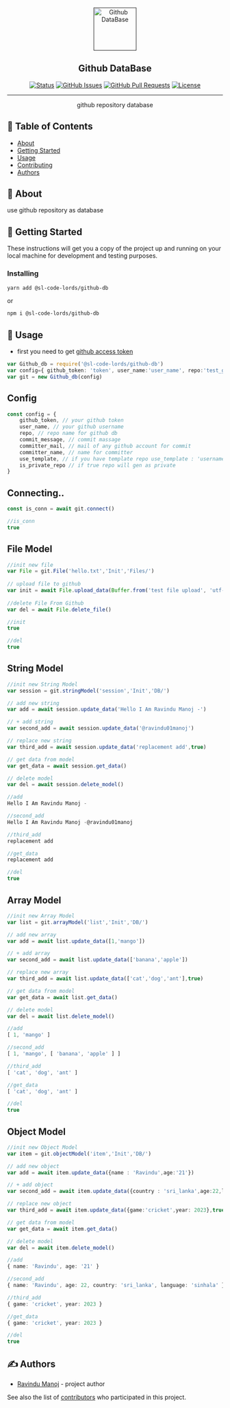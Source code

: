 <p align="center">
  <a href="" rel="noopener">
 <img width=100px height=100px src="https://github.githubassets.com/images/modules/logos_page/GitHub-Mark.png" alt="Github DataBase"></a>
</p>

<h2 align="center">Github DataBase</h2>

<div align="center">

[![Status](https://img.shields.io/badge/status-active-success.svg)]()
[![GitHub Issues](https://img.shields.io/github/issues/SL-CODE-LORDS/Github-DB.svg)](https://github.com/SL-CODE-LORDS/Github-DB/issues)
[![GitHub Pull Requests](https://img.shields.io/github/issues-pr/SL-CODE-LORDS/Github-DB.svg)](https://github.com/SL-CODE-LORDS/Github-DB/pulls)
[![License](https://img.shields.io/badge/license-MIT-blue.svg)](/LICENSE)

</div>

---

<p align="center"> github repository database
    <br> 
</p>

## 📝 Table of Contents

- [About](#about)
- [Getting Started](#getting_started)
- [Usage](#usage)
- [Contributing](../CONTRIBUTING.md)
- [Authors](#authors)

## 🧐 About <a name = "about"></a>

use github repository as database

## 🏁 Getting Started <a name = "getting_started"></a>

These instructions will get you a copy of the project up and running on your local machine for development and testing purposes.

### Installing


```sh
yarn add @sl-code-lords/github-db
```

or

```sh
npm i @sl-code-lords/github-db
```

## 🎈 Usage <a name="usage"></a>

- first you need to get [github access token](https://github.com/settings/tokens/new)

```ts
var Github_db = require('@sl-code-lords/github-db')
var config={ github_token: 'token', user_name:'user_name', repo:'test_github_db',is_private_repo:true }
var git = new Github_db(config)

```
## Config

```ts
const config = {
    github_token, // your github token
    user_name, // your github username
    repo, // repo name for github db
    commit_message, // commit massage
    committer_mail, // mail of any github account for commit
    committer_name, // name for committer
    use_template, // if you have template repo use_template : 'username/repo'
    is_private_repo // if true repo will gen as private
}
```
## Connecting..

```ts
const is_conn = await git.connect()
```
```ts
//is_conn
true

```
## File Model

```ts
//init new file
var File = git.File('hello.txt','Init','Files/')
        
// upload file to github
var init = await File.upload_data(Buffer.from('test file upload', 'utf-8'))
        
//delete File From Github
var del = await File.delete_file()
```
```ts
//init
true

//del
true

```
## String Model

```ts
//init new String Model
var session = git.stringModel('session','Init','DB/')

// add new string
var add = await session.update_data('Hello I Am Ravindu Manoj -')

// + add string
var second_add = await session.update_data('@ravindu01manoj')

// replace new string
var third_add = await session.update_data('replacement add',true)

// get data from model
var get_data = await session.get_data()

// delete model
var del = await session.delete_model()
```
```ts
//add
Hello I Am Ravindu Manoj -

//second_add
Hello I Am Ravindu Manoj -@ravindu01manoj

//third_add
replacement add

//get_data
replacement add

//del
true

```
## Array Model

```ts
//init new Array Model
var list = git.arrayModel('list','Init','DB/')

// add new array
var add = await list.update_data([1,'mango'])

// + add array
var second_add = await list.update_data(['banana','apple'])

// replace new array
var third_add = await list.update_data(['cat','dog','ant'],true)

// get data from model
var get_data = await list.get_data()

// delete model
var del = await list.delete_model()
```
```ts
//add
[ 1, 'mango' ]

//second_add
[ 1, 'mango', [ 'banana', 'apple' ] ]

//third_add
[ 'cat', 'dog', 'ant' ]

//get_data
[ 'cat', 'dog', 'ant' ]

//del
true

```
## Object Model

```ts
//init new Object Model
var item = git.objectModel('item','Init','DB/')

// add new object
var add = await item.update_data({name : 'Ravindu',age:'21'})

// + add object
var second_add = await item.update_data({country : 'sri_lanka',age:22,language : 'sinhala'})

// replace new object
var third_add = await item.update_data({game:'cricket',year: 2023},true)

// get data from model
var get_data = await item.get_data()

// delete model
var del = await item.delete_model()
```
```ts
//add
{ name: 'Ravindu', age: '21' }

//second_add
{ name: 'Ravindu', age: 22, country: 'sri_lanka', language: 'sinhala' }

//third_add
{ game: 'cricket', year: 2023 }

//get_data
{ game: 'cricket', year: 2023 }

//del
true

```


## ✍️ Authors <a name = "authors"></a>

- [Ravindu Manoj](https://github.com/ravindu01manoj) - project author

See also the list of [contributors](https://github.com/SL-CODE-LORDS/Github-DB/contributors) who participated in this project.